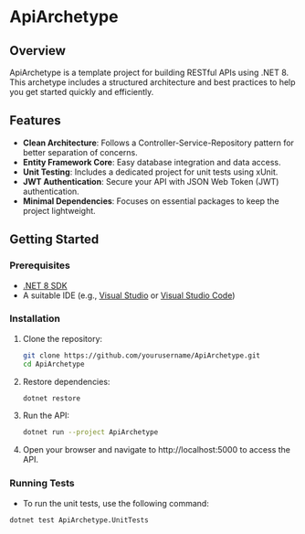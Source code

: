 # ApiArchetype

## Overview

ApiArchetype is a template project for building RESTful APIs using .NET 8. This archetype includes a structured architecture and best practices to help you get started quickly and efficiently.

## Features

- **Clean Architecture**: Follows a Controller-Service-Repository pattern for better separation of concerns.
- **Entity Framework Core**: Easy database integration and data access.
- **Unit Testing**: Includes a dedicated project for unit tests using xUnit.
- **JWT Authentication**: Secure your API with JSON Web Token (JWT) authentication.
- **Minimal Dependencies**: Focuses on essential packages to keep the project lightweight.


## Getting Started

### Prerequisites

- [.NET 8 SDK](https://dotnet.microsoft.com/download/dotnet/8.0)
- A suitable IDE (e.g., [Visual Studio](https://visualstudio.microsoft.com/) or [Visual Studio Code](https://code.visualstudio.com/))

### Installation

1. Clone the repository:

   ```bash
   git clone https://github.com/yourusername/ApiArchetype.git
   cd ApiArchetype
   
2. Restore dependencies:

   ```bash
   dotnet restore
   
3. Run the API:
   
   ```bash
   dotnet run --project ApiArchetype
   
4. Open your browser and navigate to http://localhost:5000 to access the API.

### Running Tests

- To run the unit tests, use the following command:

```bash
dotnet test ApiArchetype.UnitTests
